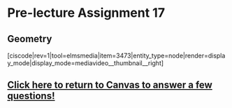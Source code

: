 # Pre-lecture Assignment 17

## Geometry


[ciscode|rev=1|tool=elmsmedia|item=3473|entity_type=node|render=display_mode|display_mode=mediavideo__thumbnail__right]




## [Click here to return to Canvas to answer a few questions!](https://psu.instructure.com/courses/1881362/quizzes/3325858)




